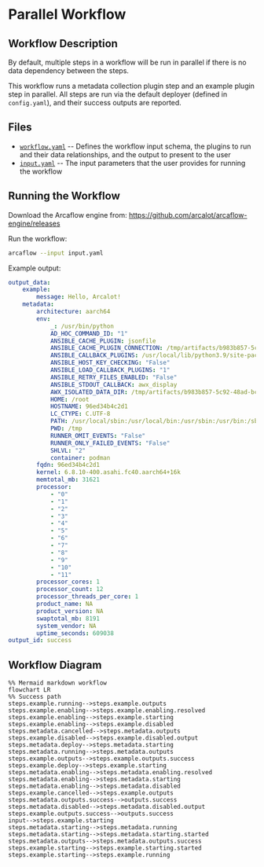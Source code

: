# Parallel Workflow

## Workflow Description

By default, multiple steps in a workflow will be run in parallel if there is no data
dependency between the steps. 

This workflow runs a metadata collection plugin step and an example plugin step in
parallel. All steps are run via the default deployer (defined in `config.yaml`), and
their success outputs are reported.

## Files

- [`workflow.yaml`](workflow.yaml) -- Defines the workflow input schema, the plugins to
  run and their data relationships, and the output to present to the user
- [`input.yaml`](input.yaml) -- The input parameters that the user provides for running
  the workflow
                     
## Running the Workflow

Download the Arcaflow engine from: https://github.com/arcalot/arcaflow-engine/releases
 
Run the workflow:
```bash
arcaflow --input input.yaml
```

Example output:
```yaml
output_data:
    example:
        message: Hello, Arcalot!
    metadata:
        architecture: aarch64
        env:
            _: /usr/bin/python
            AD_HOC_COMMAND_ID: "1"
            ANSIBLE_CACHE_PLUGIN: jsonfile
            ANSIBLE_CACHE_PLUGIN_CONNECTION: /tmp/artifacts/b983b857-5c92-48ad-bcc7-0cd4ff77e6b7/fact_cache
            ANSIBLE_CALLBACK_PLUGINS: /usr/local/lib/python3.9/site-packages/ansible_runner/display_callback/callback
            ANSIBLE_HOST_KEY_CHECKING: "False"
            ANSIBLE_LOAD_CALLBACK_PLUGINS: "1"
            ANSIBLE_RETRY_FILES_ENABLED: "False"
            ANSIBLE_STDOUT_CALLBACK: awx_display
            AWX_ISOLATED_DATA_DIR: /tmp/artifacts/b983b857-5c92-48ad-bcc7-0cd4ff77e6b7
            HOME: /root
            HOSTNAME: 96ed34b4c2d1
            LC_CTYPE: C.UTF-8
            PATH: /usr/local/sbin:/usr/local/bin:/usr/sbin:/usr/bin:/sbin:/bin
            PWD: /tmp
            RUNNER_OMIT_EVENTS: "False"
            RUNNER_ONLY_FAILED_EVENTS: "False"
            SHLVL: "2"
            container: podman
        fqdn: 96ed34b4c2d1
        kernel: 6.8.10-400.asahi.fc40.aarch64+16k
        memtotal_mb: 31621
        processor:
            - "0"
            - "1"
            - "2"
            - "3"
            - "4"
            - "5"
            - "6"
            - "7"
            - "8"
            - "9"
            - "10"
            - "11"
        processor_cores: 1
        processor_count: 12
        processor_threads_per_core: 1
        product_name: NA
        product_version: NA
        swaptotal_mb: 8191
        system_vendor: NA
        uptime_seconds: 609038
output_id: success
```

## Workflow Diagram
```mermaid
%% Mermaid markdown workflow
flowchart LR
%% Success path
steps.example.running-->steps.example.outputs
steps.example.enabling-->steps.example.enabling.resolved
steps.example.enabling-->steps.example.starting
steps.example.enabling-->steps.example.disabled
steps.metadata.cancelled-->steps.metadata.outputs
steps.example.disabled-->steps.example.disabled.output
steps.metadata.deploy-->steps.metadata.starting
steps.metadata.running-->steps.metadata.outputs
steps.example.outputs-->steps.example.outputs.success
steps.example.deploy-->steps.example.starting
steps.metadata.enabling-->steps.metadata.enabling.resolved
steps.metadata.enabling-->steps.metadata.starting
steps.metadata.enabling-->steps.metadata.disabled
steps.example.cancelled-->steps.example.outputs
steps.metadata.outputs.success-->outputs.success
steps.metadata.disabled-->steps.metadata.disabled.output
steps.example.outputs.success-->outputs.success
input-->steps.example.starting
steps.metadata.starting-->steps.metadata.running
steps.metadata.starting-->steps.metadata.starting.started
steps.metadata.outputs-->steps.metadata.outputs.success
steps.example.starting-->steps.example.starting.started
steps.example.starting-->steps.example.running
```
